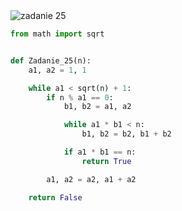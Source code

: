 <picture>
  <source srcset="../../srt/zbior_zadan/25.png" media="(prefers-color-scheme: light)">
  <source srcset="../../srt/zbior_zadan/black_25.png" media="(prefers-color-scheme: dark)">
  <img src="../../srt/zbior_zadan/black_25.png" alt="zadanie 25">
</picture>

```python
from math import sqrt


def Zadanie_25(n):
    a1, a2 = 1, 1

    while a1 < sqrt(n) + 1:
        if n % a1 == 0:
            b1, b2 = a1, a2

            while a1 * b1 < n:
                b1, b2 = b2, b1 + b2

            if a1 * b1 == n:
                return True

        a1, a2 = a2, a1 + a2

    return False



```

